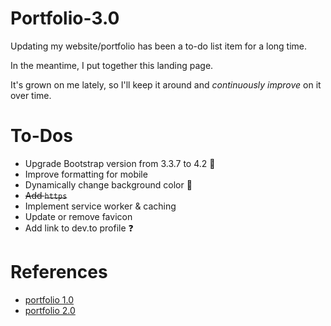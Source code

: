# Portfolio-3.0

Updating my website/portfolio has been a to-do list item for a long time.

In the meantime, I put together this landing page.

It's grown on me lately, so I'll keep it around and _continuously improve_ on it over time.

# To-Dos

- Upgrade Bootstrap version from 3.3.7 to 4.2 :ghost:
- Improve formatting for mobile
- Dynamically change background color 🤔
- ~~Add `https`~~
- Implement service worker & caching
- Update or remove favicon
- Add link to dev.to profile :question:

# References

* [portfolio 1.0](https://github.com/scrabill/scrabill.github.io)
* [portfolio 2.0](https://github.com/scrabill/portfolio-2.0)
